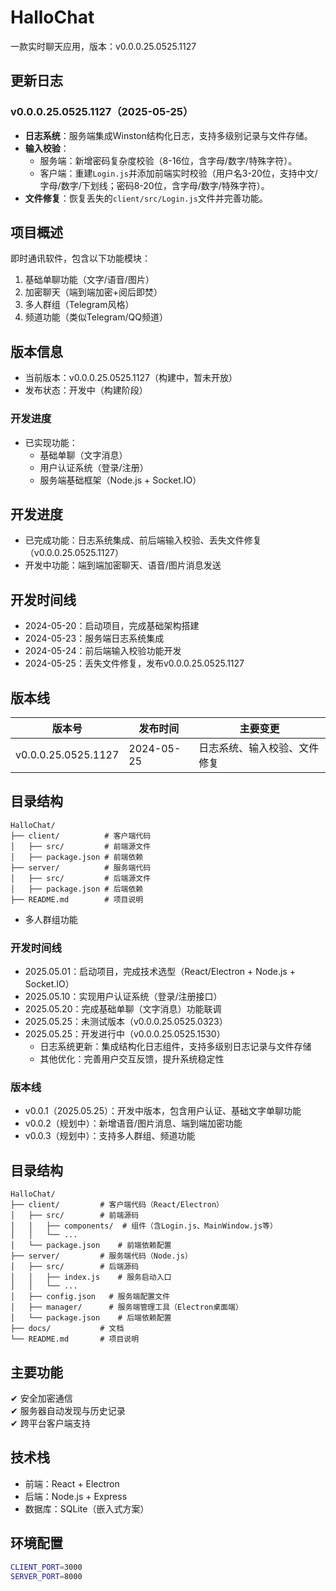# HalloChat

一款实时聊天应用，版本：v0.0.0.25.0525.1127

## 更新日志
### v0.0.0.25.0525.1127（2025-05-25）
- **日志系统**：服务端集成Winston结构化日志，支持多级别记录与文件存储。
- **输入校验**：
  - 服务端：新增密码复杂度校验（8-16位，含字母/数字/特殊字符）。
  - 客户端：重建`Login.js`并添加前端实时校验（用户名3-20位，支持中文/字母/数字/下划线；密码8-20位，含字母/数字/特殊字符）。
- **文件修复**：恢复丢失的`client/src/Login.js`文件并完善功能。

## 项目概述
即时通讯软件，包含以下功能模块：
1. 基础单聊功能（文字/语音/图片）
2. 加密聊天（端到端加密+阅后即焚）
3. 多人群组（Telegram风格）
4. 频道功能（类似Telegram/QQ频道）

## 版本信息
- 当前版本：v0.0.0.25.0525.1127（构建中，暂未开放）
- 发布状态：开发中（构建阶段）

### 开发进度
- 已实现功能：
  - 基础单聊（文字消息）
  - 用户认证系统（登录/注册）
  - 服务端基础框架（Node.js + Socket.IO）
  
## 开发进度
- 已完成功能：日志系统集成、前后端输入校验、丢失文件修复（v0.0.0.25.0525.1127）
- 开发中功能：端到端加密聊天、语音/图片消息发送

## 开发时间线
- 2024-05-20：启动项目，完成基础架构搭建
- 2024-05-23：服务端日志系统集成
- 2024-05-24：前后端输入校验功能开发
- 2024-05-25：丢失文件修复，发布v0.0.0.25.0525.1127

## 版本线
| 版本号                | 发布时间      | 主要变更
|----------------------|-------------|-------------------------
| v0.0.0.25.0525.1127  | 2024-05-25  | 日志系统、输入校验、文件修复

## 目录结构
```
HalloChat/
├── client/          # 客户端代码
│   ├── src/         # 前端源文件
│   ├── package.json # 前端依赖
├── server/          # 服务端代码
│   ├── src/         # 后端源文件
│   ├── package.json # 后端依赖
├── README.md        # 项目说明
```
  - 多人群组功能

### 开发时间线
- 2025.05.01：启动项目，完成技术选型（React/Electron + Node.js + Socket.IO）
- 2025.05.10：实现用户认证系统（登录/注册接口）
- 2025.05.20：完成基础单聊（文字消息）功能联调
- 2025.05.25：未测试版本（v0.0.0.25.0525.0323）
- 2025.05.25：开发进行中（v0.0.0.25.0525.1530）
  - 日志系统更新：集成结构化日志组件，支持多级别日志记录与文件存储
  - 其他优化：完善用户交互反馈，提升系统稳定性

### 版本线
- v0.0.1（2025.05.25）：开发中版本，包含用户认证、基础文字单聊功能
- v0.0.2（规划中）：新增语音/图片消息、端到端加密功能
- v0.0.3（规划中）：支持多人群组、频道功能

## 目录结构
```
HalloChat/
├── client/         # 客户端代码（React/Electron）
│   ├── src/        # 前端源码
│   │   ├── components/  # 组件（含Login.js、MainWindow.js等）
│   │   └── ...
│   └── package.json    # 前端依赖配置
├── server/         # 服务端代码（Node.js）
│   ├── src/        # 后端源码
│   │   ├── index.js    # 服务启动入口
│   │   └── ...
│   ├── config.json   # 服务端配置文件
│   ├── manager/      # 服务端管理工具（Electron桌面端）
│   └── package.json    # 后端依赖配置
├── docs/           # 文档
└── README.md       # 项目说明
```

## 主要功能  
✔ 安全加密通信  
✔ 服务器自动发现与历史记录  
✔ 跨平台客户端支持

## 技术栈  
- 前端：React + Electron  
- 后端：Node.js + Express  
- 数据库：SQLite（嵌入式方案）

## 环境配置  
```bash
CLIENT_PORT=3000
SERVER_PORT=8000
```

